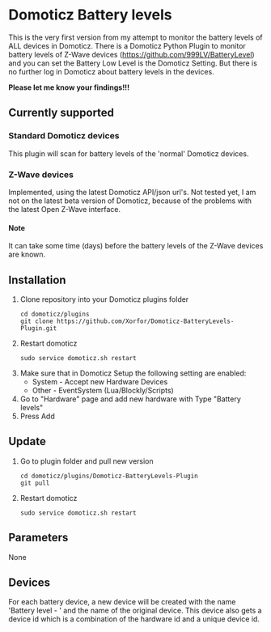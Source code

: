 # Domoticz Battery levels

This is the very first version from my attempt to monitor the battery levels of ALL devices in Domoticz. There is a Domoticz Python Plugin to monitor battery levels of Z-Wave devices (https://github.com/999LV/BatteryLevel) and you can set the Battery Low Level is the Domoticz Setting. But there is no further log in Domoticz about battery levels in the devices.

**Please let me know your findings!!!**

## Currently supported

### Standard Domoticz devices
This plugin will scan for battery levels of the 'normal' Domoticz devices.

### Z-Wave devices
Implemented, using the latest Domoticz API/json url's. Not tested yet, I am not on the latest beta version of Domoticz, because of the problems with the latest Open Z-Wave interface.

#### Note
It can take some time (days) before the battery levels of the Z-Wave devices are known.

## Installation
1. Clone repository into your Domoticz plugins folder
    ```
    cd domoticz/plugins
    git clone https://github.com/Xorfor/Domoticz-BatteryLevels-Plugin.git
    ```
1. Restart domoticz
    ```
    sudo service domoticz.sh restart
    ```
1. Make sure that in Domoticz Setup the following setting are enabled:
   * System - Accept new Hardware Devices
   * Other - EventSystem (Lua/Blockly/Scripts)
1. Go to "Hardware" page and add new hardware with Type "Battery levels"
1. Press Add

## Update
1. Go to plugin folder and pull new version
    ```
    cd domoticz/plugins/Domoticz-BatteryLevels-Plugin
    git pull
    ```
1. Restart domoticz
    ```
    sudo service domoticz.sh restart
    ```

## Parameters
None

## Devices
For each battery device, a new device will be created with the name 'Battery level - ' and the name of the original device. This device also gets a device id which is a combination of the hardware id and a unique device id. 